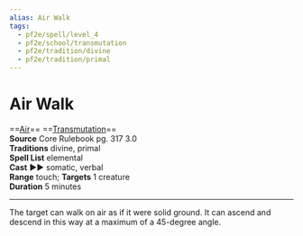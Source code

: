 ```yaml
---
alias: Air Walk 
tags:
  - pf2e/spell/level_4
  - pf2e/school/transmutation
  - pf2e/tradition/divine
  - pf2e/tradition/primal
---
```


# Air Walk

==[Air](../../../Traits/Air.md)== ==[Transmutation](../../../Traits/Transmutation.md)==  
__Source__ Core Rulebook pg. 317 3.0  
**Traditions** divine, primal  
**Spell List** elemental  
**Cast** ►► somatic, verbal  
**Range** touch; **Targets** 1 creature  
**Duration** 5 minutes

---

The target can walk on air as if it were solid ground. It can ascend and descend in this way at a maximum of a 45-degree angle.
